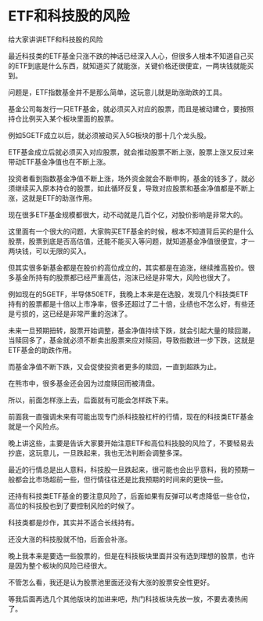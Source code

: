# ETF和科技股的风险
[url]: (https://t.zsxq.com/Beuvj6Y)

给大家讲讲ETF和科技股的风险

最近科技类的ETF基金只涨不跌的神话已经深入人心，但很多人根本不知道自己买的ETF到底是什么东西，就知道买了就能涨，关键价格还很便宜，一两块钱就能买到。

问题是，ETF指数基金并不是那么简单，这玩意儿就是助涨助跌的工具。

基金公司每发行一只ETF基金，就必须买入对应的股票，而且是被动建仓，要按照持仓比例买入某个板块里面的股票。

例如5GETF成立以后，就必须被动买入5G板块的那十几个龙头股。

ETF基金成立后就必须买入对应股票，就会推动股票不断上涨，股票上涨又反过来带动ETF基金净值也在不断上涨。

投资者看到指数基金净值不断上涨，场外资金就会不断申购，基金的钱多了，就必须继续买入原本持仓的股票，如此循环反复，导致对应股票和基金净值都是不断上涨，这就是ETF的助涨作用。

现在很多ETF基金规模都很大，动不动就是几百个亿，对股价影响是非常大的。

这里面有一个很大的问题，大家购买ETF基金的时候，根本不知道背后买的是什么股票，股票到底是否高估值，还能不能买入等问题，就知道基金净值很便宜，才一两块钱，可以无限的买入。

但其实很多新基金都是在股价的高位成立的，其实都是在追涨，继续推高股价。很多基金所持有的股票都已经严重高估，泡沫已经是非常大，风险也很大了。

例如现在的5GETF，半导体50ETF，我晚上本来是在选股，发现几个科技类ETF持有的股票都是十倍以上市净率，很多还超过了二十倍，业绩也不怎么好，有些还是亏损的，这已经是非常严重的泡沫了。

未来一旦预期扭转，股票开始调整，基金净值持续下跌，就会引起大量的赎回潮，当赎回多了，基金就必须不断卖出股票来应对赎回，导致指数进一步下跌，这就是ETF基金的助跌作用。

而基金净值不断下跌，又会促使投资者更多的赎回，一直到超跌为止。

在熊市中，很多基金还会因为过度赎回而被清盘。

所以，前面怎样涨上去，后面就有可能会怎样跌下来。

前面我一直强调未来有可能出现专门杀科技股杠杆的行情，现在的科技类ETF基金就是一个风险点。

晚上讲这些，主要是告诉大家要开始注意ETF和高位科技股的风险了，不要轻易去抄底，这玩意儿，一旦跌起来，我也无法判断会调整多深。

最近的行情总是出人意料，科技股一旦跌起来，很可能也会出乎意料，我的预期一般都会比市场超前一些，但行情往往还是比我预期的时间来的更快一些。

还持有科技类ETF基金的要注意风险了，后面如果有反弹可以考虑降低一些仓位，高位的科技股也到了要控制风险的时候了。

科技类都是炒作，其实并不适合长线持有。

还没大涨的科技股就不怕，后面会补涨。

晚上我本来是要选一些股票的，但是在科技板块里面并没有选到理想的股票，也许是因为整个板块的风险已经很大。

不管怎么看，我还是认为股票池里面还没有大涨的股票安全性更好。

等我后面再选几个其他版块的加进来吧，热门科技板块先放一放，不要去凑热闹了。